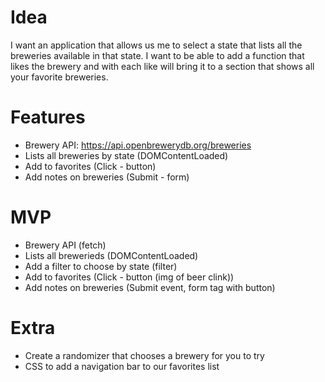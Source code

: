 # Idea
 I want an application that allows us me to select a state that lists all the breweries available in that state. I want to be able to add a function that likes the brewery and with each like will bring it to a section that shows all your favorite breweries.

# Features
* Brewery API: https://api.openbrewerydb.org/breweries
* Lists all breweries by state (DOMContentLoaded)
* Add to favorites (Click - button)
* Add notes on breweries (Submit - form)

# MVP 
* Brewery API (fetch)
* Lists all brewerieds (DOMContentLoaded)
* Add a filter to choose by state (filter)
* Add to favorites (Click - button (img of beer clink))
* Add notes on breweries (Submit event, form tag with button)



# Extra
* Create a randomizer that chooses a brewery for you to try
* CSS to add a navigation bar to our favorites list
